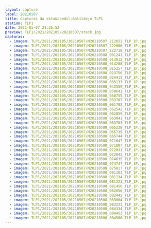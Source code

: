 ```yaml
---
layout: capture
label: 20210507
title: Capturas da esta&ccedil;&atilde;o TLP1
station: TLP1
date: 2021-05-07 21:26:52
preview: TLP1/2021/202105/20210507/stack.jpg
capturas:
  - imagem: TLP1/2021/202105/20210507/M20210507_212652_TLP_1P.jpg
  - imagem: TLP1/2021/202105/20210507/M20210507_222606_TLP_1P.jpg
  - imagem: TLP1/2021/202105/20210507/M20210507_222718_TLP_1P.jpg
  - imagem: TLP1/2021/202105/20210507/M20210508_001241_TLP_1P.jpg
  - imagem: TLP1/2021/202105/20210507/M20210508_013912_TLP_1P.jpg
  - imagem: TLP1/2021/202105/20210507/M20210508_014208_TLP_1P.jpg
  - imagem: TLP1/2021/202105/20210507/M20210508_015257_TLP_1P.jpg
  - imagem: TLP1/2021/202105/20210507/M20210508_023756_TLP_1P.jpg
  - imagem: TLP1/2021/202105/20210507/M20210508_024415_TLP_1P.jpg
  - imagem: TLP1/2021/202105/20210507/M20210508_035133_TLP_1P.jpg
  - imagem: TLP1/2021/202105/20210507/M20210508_042559_TLP_1P.jpg
  - imagem: TLP1/2021/202105/20210507/M20210508_050641_TLP_1P.jpg
  - imagem: TLP1/2021/202105/20210507/M20210508_050755_TLP_1P.jpg
  - imagem: TLP1/2021/202105/20210507/M20210508_053707_TLP_1P.jpg
  - imagem: TLP1/2021/202105/20210507/M20210508_061702_TLP_1P.jpg
  - imagem: TLP1/2021/202105/20210507/M20210508_062542_TLP_1P.jpg
  - imagem: TLP1/2021/202105/20210507/M20210508_062859_TLP_1P.jpg
  - imagem: TLP1/2021/202105/20210507/M20210508_063041_TLP_1P.jpg
  - imagem: TLP1/2021/202105/20210507/M20210508_063703_TLP_1P.jpg
  - imagem: TLP1/2021/202105/20210507/M20210508_065228_TLP_1P.jpg
  - imagem: TLP1/2021/202105/20210507/M20210508_065739_TLP_1P.jpg
  - imagem: TLP1/2021/202105/20210507/M20210508_065744_TLP_1P.jpg
  - imagem: TLP1/2021/202105/20210507/M20210508_071647_TLP_1P.jpg
  - imagem: TLP1/2021/202105/20210507/M20210508_071807_TLP_1P.jpg
  - imagem: TLP1/2021/202105/20210507/M20210508_072031_TLP_1P.jpg
  - imagem: TLP1/2021/202105/20210507/M20210508_072842_TLP_1P.jpg
  - imagem: TLP1/2021/202105/20210507/M20210508_074635_TLP_1P.jpg
  - imagem: TLP1/2021/202105/20210507/M20210508_074747_TLP_1P.jpg
  - imagem: TLP1/2021/202105/20210507/M20210508_075817_TLP_1P.jpg
  - imagem: TLP1/2021/202105/20210507/M20210508_081103_TLP_1P.jpg
  - imagem: TLP1/2021/202105/20210507/M20210508_081134_TLP_1P.jpg
  - imagem: TLP1/2021/202105/20210507/M20210508_081223_TLP_1P.jpg
  - imagem: TLP1/2021/202105/20210507/M20210508_081456_TLP_1P.jpg
  - imagem: TLP1/2021/202105/20210507/M20210508_082056_TLP_1P.jpg
  - imagem: TLP1/2021/202105/20210507/M20210508_082442_TLP_1P.jpg
  - imagem: TLP1/2021/202105/20210507/M20210508_083004_TLP_1P.jpg
  - imagem: TLP1/2021/202105/20210507/M20210508_083223_TLP_1P.jpg
  - imagem: TLP1/2021/202105/20210507/M20210508_084334_TLP_1P.jpg
  - imagem: TLP1/2021/202105/20210507/M20210508_084453_TLP_1P.jpg
  - imagem: TLP1/2021/202105/20210507/M20210508_084500_TLP_1P.jpg
---
```

